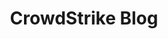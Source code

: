 ---
title: CrowdStrike Blog
description: Industry news, insights from cybersecurity experts, and new product, feature, and company announcements.
url: https://www.crowdstrike.com/blog/
image:
    # url: '/assets/images/cafe.png'
    # alt: 'Cafe'
tags: ['blog', 'news']
listedDate: 2023-11-06
published: true
---